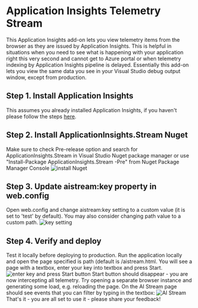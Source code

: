 # Application Insights Telemetry Stream
This Application Insights add-on lets you view telemetry items from the browser as they are issued by Application Insights. This is helpful in situations when you need to see what is happening with your application right this very second and cannot get to Azure portal or when telemetry indexing by Application Insights pipeline is delayed. 
Essentially this add-on lets you view the same data you see in your Visual Studio debug output window, except from production.

## Step 1. Install Application Insights
This assumes you already installed Application Insights, if you haven't please follow the steps [here](https://azure.microsoft.com/en-us/documentation/articles/app-insights-start-monitoring-app-health-usage/).

## Step 2. Install ApplicationInsights.Stream Nuget
Make sure to check Pre-release option and search for ApplicationInsights.Stream in Visual Studio Nuget package manager or use "Install-Package ApplicationInsights.Stream -Pre" from Nuget Package Manager Console
![install Nuget](https://a7bp7q.dm2303.df.livefilestore.com/y3metpSHjpyFsSCkHpa6BKMLkmISoRDkXkMScvNpd39-EFJ3qT0y5hXeDCvlM_NdoOhDan6OIhtGNwWBV7zGJXamEHKNPUl0sm7PPqn5L6JEdu9yFferrgKX0EHArCMj1FGdoZlduJp-WTfO1-zT2Qw2w?width=998&height=468&cropmode=none)

## Step 3. Update aistream:key property in web.config
Open web.config and change aistream:key setting to a custom value (it is set to 'test' by default). You may also consider changing path value to a custom path.
![key setting](https://0eeosw.dm2303.df.livefilestore.com/y3maNM0_Kjyb_hEI42aQJS4Afp-n3547YokcRCo6ZbLZ_gx17q0uMHcyF9agUy95AYPtxJKGh0lCpZzY8r8_SBjDAg7SitaiANPdVSrRPKC32PvciPAF3m2V6v4-ZxFSlP5HeDKgIZT3iXFfiNcwqPHkw?width=823&height=287&cropmode=none)

## Step 4. Verify and deploy
Test it locally before deploying to production. Run the application locally and open the page specified is path (default is /aistream.html. You will see a page with a textbox, enter your key into textbox and press Start.
![enter key and press Start button](https://nc2aqa.dm2303.df.livefilestore.com/y3msNCuz8nwkxxQ5kEZgtuJOHW7titQhuBuM5ewOHGLcTqSuKkvXoMoEnhpZBJUwfJr_TMODgYkZg7iZ7ivYxvZeUAu8FyuGAEEhYqkQWmytug11nczV0V9bMo7rLDH9KEd8L7FL4IBGNJP0SZD8bMR-A?width=1024&height=428&cropmode=none)
Start button should disappear - you are now intercepting all telemetry. Try opening a separate browser instance and generating some load, e.g. reloading the page. On the AI Stream page should see events that you can filter by typing in the textbox:
![AI Stream](https://mljzbq.dm2303.df.livefilestore.com/y3mcKuN76admEn7LzG55ZVrjG46lLwegx5q_hAbcCGRZLSqMOX0W2M7KoB_K_7NwThjvHt3SoLfGNqQyPMVVO-On1PL7Lvob7OogbdOKS4ruhsOQZa4qVODrI1zstY7FdHNf_iJq25z_eWh1XnKyaan1Q?width=1024&height=685&cropmode=none)
That's it - you are all set to use it - please share your feedback!


